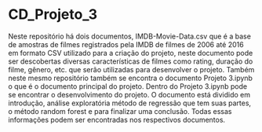# CD_Projeto_3
Neste repositório há dois documentos, IMDB-Movie-Data.csv que é a base de amostras de filmes registrados pela IMDB de filmes de 2006 até 2016 em formato CSV utilizado para a criação do projeto, neste documento pode ser descobertas diversas características de filmes como rating, duração do filme, gênero, etc. que serão utilizadas para desenvolver o projeto. Também neste mesmo repositório também se encontra o documento Projeto 3.ipynb o que é o documento principal do projeto. Dentro do Projeto 3.ipynb pode se encontrar o desenvolvimento do projeto. O documento está dividido em introdução, análise exploratória método de regressão que tem suas partes, o método random forest e para finalizar uma conclusão. Todas essas informações podem ser encontradas nos respectivos documentos.  
